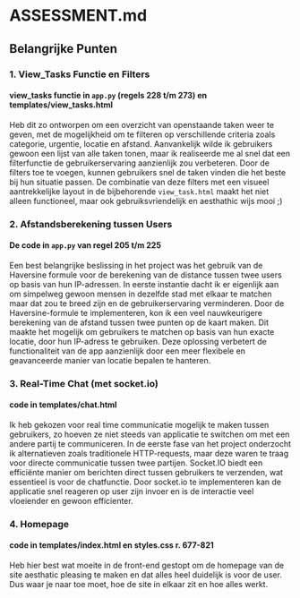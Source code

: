# **ASSESSMENT.md**  

## **Belangrijke Punten**

### 1. **View_Tasks Functie en Filters**  
#### **view_tasks functie in `app.py` (regels 228 t/m 273) en templates/view_tasks.html**
Heb dit zo ontworpen om een overzicht van openstaande taken weer te geven, met de mogelijkheid om te filteren op verschillende criteria zoals categorie, urgentie, locatie en afstand. Aanvankelijk wilde ik gebruikers gewoon een lijst van alle taken tonen, maar ik realiseerde me al snel dat een filterfunctie de gebruikerservaring aanzienlijk zou verbeteren. Door de filters toe te voegen, kunnen gebruikers snel de taken vinden die het beste bij hun situatie passen. De combinatie van deze filters met een visueel aantrekkelijke layout in de bijbehorende `view_task.html` maakt het niet alleen functioneel, maar ook gebruiksvriendelijk en aesthathic wijs mooi ;)

### 2. **Afstandsberekening tussen Users**
#### **De code in `app.py` van regel 205 t/m 225**
Een best belangrijke beslissing in het project was het gebruik van de Haversine formule voor de berekening van de distance tussen twee users op basis van hun IP-adressen. In eerste instantie dacht ik er eigenlijk aan om simpelweg gewoon mensen in dezelfde stad met elkaar te matchen maar dat zou te breed zijn en de gebruikerservaring verminderen. Door de Haversine-formule te implementeren, kon ik een veel nauwkeurigere berekening van de afstand tussen twee punten op de kaart maken. Dit maakte het mogelijk om gebruikers te matchen op basis van hun exacte locatie, door hun IP-adress te gebruiken. Deze oplossing verbetert de functionaliteit van de app aanzienlijk door een meer flexibele en geavanceerde manier van locatie bepalen te hanteren.


### 3. **Real-Time Chat (met socket.io)**
#### **code in templates/chat.html**
Ik heb gekozen voor real time communicatie mogelijk te maken tussen gebruikers, zo hoeven ze niet steeds van applicatie te switchen om met een andere partij te communiceren. In de eerste fase van het project onderzocht ik alternatieven zoals traditionele HTTP-requests, maar deze waren te traag voor directe communicatie tussen twee partijen. Socket.IO biedt een efficiënte manier om berichten direct tussen gebruikers te verzenden, wat essentieel is voor de chatfunctie. Door socket.io te implementeren kan de applicatie snel reageren op user zijn invoer en is de interactie veel vloeiender en gewoon efficienter.

### 4. **Homepage**
#### **code in templates/index.html en styles.css r. 677-821**
Heb hier best wat moeite in de front-end gestopt om de homepage van de site aesthatic pleasing te maken en dat alles heel duidelijk is voor de user. Dus waar je naar toe moet, hoe de site in elkaar zit en hoe alles werkt.